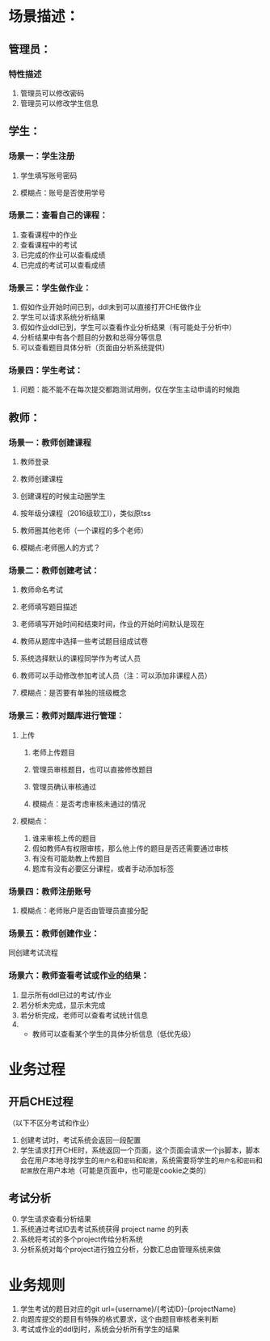 # 场景描述：

## 管理员：

### 特性描述

1. 管理员可以修改密码
2. 管理员可以修改学生信息




## 学生：

### 场景一：学生注册

1. 学生填写账号密码

2. 模糊点：账号是否使用学号

### 场景二：查看自己的课程：

1. 查看课程中的作业
2. 查看课程中的考试
3. 已完成的作业可以查看成绩
4. 已完成的考试可以查看成绩

### 场景三：学生做作业：
1. 假如作业开始时间已到，ddl未到可以直接打开CHE做作业
2. 学生可以请求系统分析结果
3. 假如作业ddl已到，学生可以查看作业分析结果（有可能处于分析中）
4. 分析结果中有各个题目的分数和总得分等信息
5. 可以查看题目具体分析（页面由分析系统提供）


### 场景四：学生考试：
1. 问题：能不能不在每次提交都跑测试用例，仅在学生主动申请的时候跑




## 教师：

### 场景一：教师创建课程

1. 教师登录
2. 教师创建课程
  1. 创建课程的时候主动圈学生
  2. 按年级分课程（2016级软工I），类似原tss
  3. 教师圈其他老师（一个课程的多个老师）  


999. 模糊点:老师圈人的方式？

  
### 场景二：教师创建考试：

1. 教师命名考试
2. 老师填写题目描述
2. 老师填写开始时间和结束时间，作业的开始时间默认是现在
2. 教师从题库中选择一些考试题目组成试卷
3. 系统选择默认的课程同学作为考试人员
4. 教师可以手动修改参加考试人员（注：可以添加非课程人员）

999. 模糊点：是否要有单独的班级概念

### 场景三：教师对题库进行管理：

1. 上传
	1. 老师上传题目
	2. 管理员审核题目，也可以直接修改题目
	3. 管理员确认审核通过

	999. 模糊点：是否考虑审核未通过的情况 

999. 模糊点：
	 1. 谁来审核上传的题目 
	 2. 假如教师A有权限审核，那么他上传的题目是否还需要通过审核 
	 3. 有没有可能助教上传题目
	 4. 题库有没有必要区分课程，或者手动添加标签
	 
	 
### 场景四：教师注册账号

1. 模糊点：老师账户是否由管理员直接分配

### 场景五：教师创建作业：

同创建考试流程


### 场景六：教师查看考试或作业的结果：

1. 显示所有ddl已过的考试/作业 
2. 若分析未完成，显示未完成
3. 若分析完成，老师可以查看考试统计信息
4. * 教师可以查看某个学生的具体分析信息（低优先级）








# 业务过程

## 开启CHE过程

（以下不区分考试和作业）

1. 创建考试时，考试系统会返回一段配置
2. 学生请求打开CHE时，系统返回一个页面，这个页面会请求一个js脚本，脚本会在用户本地寻找学生的`用户名`和`密码`和`配置`，系统需要将学生的`用户名`和`密码`和`配置`放在用户本地（可能是页面中，也可能是cookie之类的）


## 考试分析

0. 学生请求查看分析结果
1. 系统通过考试ID去考试系统获得 project name 的列表
1. 系统将考试的多个project传给分析系统
2. 分析系统对每个project进行独立分析，分数汇总由管理系统来做





# 业务规则

1. 学生考试的题目对应的git url={username}/{考试ID}-{projectName}
2. 向题库提交的题目有特殊的格式要求，这个由题目审核者来判断
3. 考试或作业的ddl到时，系统会分析所有学生的结果